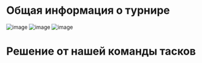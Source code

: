 # Общая информация о турнире

![image](https://github.com/rolegiv/CTF-Writeups/assets/147992165/1b3c8f4d-b232-4f2d-afac-1c85cfb1cbd5)
![image](https://github.com/rolegiv/CTF-Writeups/assets/147992165/3824500f-3ada-4596-8d71-0d6c2c5e241a)
![image](https://github.com/rolegiv/CTF-Writeups/assets/147992165/72eff1d6-da7a-4758-a83e-b00fc3722d93)


# Решение от нашей команды тасков

